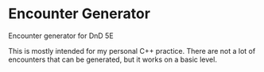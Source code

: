 # Encounter Generator
Encounter generator for DnD 5E

This is mostly intended for my personal C++ practice. There are not a lot of encounters that can be generated, but it works on a basic level.
